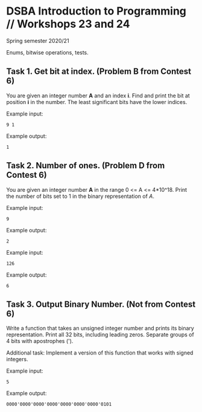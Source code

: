 # DSBA Introduction to Programming // Workshops 23 and 24
Spring semester 2020/21


Enums, bitwise operations, tests.


## Task 1. Get bit at index. (Problem B from Contest 6) 

You are given an integer number **A** and an index **i**. Find and print the bit at position **i** in the number. The least significant bits have the lower indices. 


Example input: 
```
9 1
```
Example output: 
```
1
```
 

## Task 2. Number of ones. (Problem D from Contest 6) 

You are given an integer number **A** in the range 0 <= A <= 4*10^18. Print the number of bits set to 1 in the binary representation of *A*. 

Example input: 
```
9 
```
Example output: 
```
2 
```
 

Example input: 
```
126 
```
Example output: 
```
6 
```
 

## Task 3. Output Binary Number. (Not from Contest 6) 

Write a function that takes an unsigned integer number and prints its binary representation. Print all 32 bits, including leading zeros. Separate groups of 4 bits with apostrophes ('). 

Additional task: 
Implement a version of this function that works with signed integers. 

Example input: 
```
5 
```
Example output: 
```
0000'0000'0000'0000'0000'0000'0000'0101 
```
